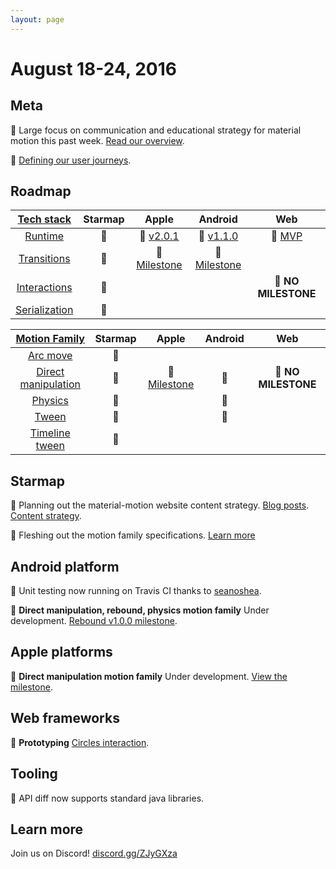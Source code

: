 ```yaml
---
layout: page
---
```


# August 18-24, 2016

## Meta

📝 Large focus on communication and educational strategy for material motion this past week. [Read our overview](https://material-motion.github.io/material-motion/starmap/specifications/).

📝 [Defining our user journeys](https://material-motion.github.io/material-motion/starmap/user_journeys/).

## Roadmap

| [Tech stack](https://material-motion.github.io/material-motion/starmap/specifications/#tech-stack) | Starmap | Apple | Android | Web |
|:------:|:-------:|:-----:|:-------:|:---:|
| [Runtime](https://material-motion.github.io/material-motion/starmap/specifications/runtime/) | 🎉 | 🎉 [v2.0.1](https://github.com/material-motion/material-motion-runtime-objc/releases/tag/v2.0.1) | 🎉 [v1.1.0](https://github.com/material-motion/material-motion-runtime-android/releases/tag/1.1.0) | 🎉 [MVP](https://github.com/material-motion/material-motion-experiments-js/tree/develop/src) |
| [Transitions](https://material-motion.github.io/material-motion/starmap/specifications/transitions) | 🎉 | 📝 [Milestone](https://github.com/material-motion/material-motion-transitions-objc/milestone/1) | 📝 [Milestone](https://github.com/material-motion/material-motion-transitions-android/milestone/1) | &nbsp; |
| [Interactions](https://material-motion.github.io/material-motion/starmap/specifications/interactions) | 📝 | &nbsp; | &nbsp; | 📝 **NO MILESTONE** |
| [Serialization](https://material-motion.github.io/material-motion/starmap/specifications/serialization/) | 📝 | &nbsp; | &nbsp; | &nbsp; |

| [Motion Family](https://material-motion.github.io/material-motion/starmap/specifications/motion-family) | Starmap | Apple | Android | Web |
|:------:|:-------:|:-----:|:-------:|:---:|
| [Arc move](https://material-motion.github.io/material-motion/starmap/specifications/motion_family/arc_move) | 📝 | &nbsp; | &nbsp; | &nbsp; |
| [Direct manipulation](https://material-motion.github.io/material-motion/starmap/specifications/motion_family/direct_manipulation) | 📝 | 📝 [Milestone](https://github.com/material-motion/material-motion-family-direct-manipulation-swift/milestone/1) |  📝 | 📝 **NO MILESTONE** |
| [Physics](https://material-motion.github.io/material-motion/starmap/specifications/motion_family/physics) | 📝 | &nbsp; |  📝 | &nbsp; |
| [Tween](https://material-motion.github.io/material-motion/starmap/specifications/motion_family/tween) | 📝 | &nbsp; |  📝 | &nbsp; |
| [Timeline tween](https://material-motion.github.io/material-motion/starmap/specifications/motion_family/timeline_tween) | 📝 | &nbsp; | &nbsp; | &nbsp; |

## Starmap

📝 Planning out the material-motion website content strategy. [Blog posts](https://github.com/material-motion/material-motion-website/milestone/1). [Content strategy](https://github.com/material-motion/material-motion-website/milestone/2).

📝 Fleshing out the motion family specifications. [Learn more](https://material-motion.github.io/material-motion/starmap/specifications/motion-family)

## Android platform

🎉 Unit testing now running on Travis CI thanks to [seanoshea](https://github.com/seanoshea).

📝 **Direct manipulation, rebound, physics motion family** Under development. [Rebound v1.0.0 milestone](https://github.com/material-motion/material-motion-family-rebound-android/milestone/1).

## Apple platforms

📝 **Direct manipulation motion family** Under development. [View the milestone](https://github.com/material-motion/material-motion-family-direct-manipulation-swift/milestone/1).

## Web frameworks

📝 **Prototyping** [Circles interaction](http://codereview.cc/D1483).

## Tooling

🎉 API diff now supports standard java libraries.

## Learn more

Join us on Discord! [discord.gg/ZJyGXza](https://discord.gg/ZJyGXza)

